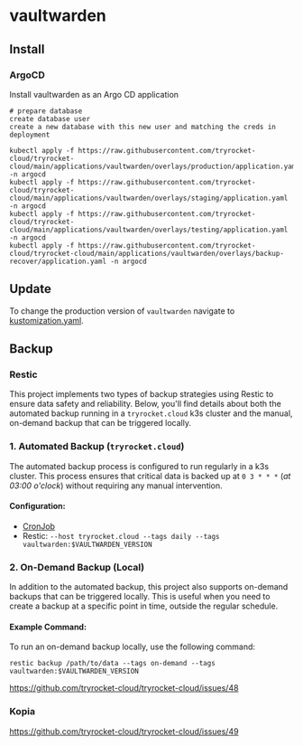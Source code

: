 # vaultwarden

## Install

### ArgoCD

Install vaultwarden as an Argo CD application

    # prepare database
    create database user
    create a new database with this new user and matching the creds in deployment

    kubectl apply -f https://raw.githubusercontent.com/tryrocket-cloud/tryrocket-cloud/main/applications/vaultwarden/overlays/production/application.yaml -n argocd
    kubectl apply -f https://raw.githubusercontent.com/tryrocket-cloud/tryrocket-cloud/main/applications/vaultwarden/overlays/staging/application.yaml -n argocd
    kubectl apply -f https://raw.githubusercontent.com/tryrocket-cloud/tryrocket-cloud/main/applications/vaultwarden/overlays/testing/application.yaml -n argocd
    kubectl apply -f https://raw.githubusercontent.com/tryrocket-cloud/tryrocket-cloud/main/applications/vaultwarden/overlays/backup-recover/application.yaml -n argocd

## Update

To change the production version of `vaultwarden` navigate to [kustomization.yaml](./overlays/production/kustomization.yaml).

## Backup

### Restic

This project implements two types of backup strategies using Restic to ensure data safety and reliability. Below, you'll find details about both the automated backup running in a `tryrocket.cloud` k3s cluster and the manual, on-demand backup that can be triggered locally.

### 1. Automated Backup (`tryrocket.cloud`)

The automated backup process is configured to run regularly in a k3s cluster. This process ensures that critical data is backed up at `0 3 * * *` (*at 03:00 o'clock*) without requiring any manual intervention.

#### Configuration:

- [CronJob](./base-backup/backup-cronjob-v3.yaml)
- Restic: `--host tryrocket.cloud --tags daily --tags vaultwarden:$VAULTWARDEN_VERSION`

### 2. On-Demand Backup (Local)

In addition to the automated backup, this project also supports on-demand backups that can be triggered locally. This is useful when you need to create a backup at a specific point in time, outside the regular schedule.

#### Example Command:

To run an on-demand backup locally, use the following command:

    restic backup /path/to/data --tags on-demand --tags vaultwarden:$VAULTWARDEN_VERSION

https://github.com/tryrocket-cloud/tryrocket-cloud/issues/48

### Kopia

https://github.com/tryrocket-cloud/tryrocket-cloud/issues/49
